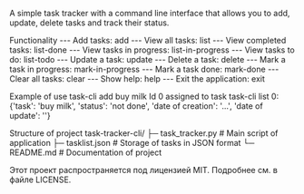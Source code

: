 A simple task tracker with a command line interface that allows you to add, update, delete tasks and track their status.

Functionality
--- Add tasks: add <task>
--- View all tasks: list
--- View completed tasks: list-done
--- View tasks in progress: list-in-progress
--- View tasks to do: list-todo
--- Update a task: update <id> <new task>
--- Delete a task: delete <id>
--- Mark a task in progress: mark-in-progress <id>
--- Mark a task done: mark-done <id>
--- Clear all tasks: clear
--- Show help: help
--- Exit the application: exit

Example of use
  task-cli add buy milk
  Id 0 assigned to task
  task-cli list
  0: {'task': 'buy milk', 'status': 'not done', 'date of creation': '...', 'date of update': ''}

Structure of project
task-tracker-cli/
├─ task_tracker.py       # Main script of application
├─ tasklist.json         # Storage of tasks in JSON format
└─ README.md             # Documentation of project

Этот проект распространяется под лицензией MIT. Подробнее см. в файле LICENSE.
